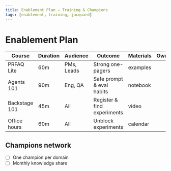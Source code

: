 ```yaml
---
title: Enablement Plan — Training & Champions
tags: [enablement, training, jacquard]
---
```


# Enablement Plan

Course | Duration | Audience | Outcome | Materials | Owner
---|---|---|---|---|---
PRFAQ Lite | 60m | PMs, Leads | Strong one-pagers | examples | 
Agents 101 | 90m | Eng, QA | Safe prompt & eval habits | notebook | 
Backstage 101 | 45m | All | Register & find experiments | video | 
Office hours | 60m | All | Unblock experiments | calendar | 

## Champions network
- [ ] One champion per domain
- [ ] Monthly knowledge share
